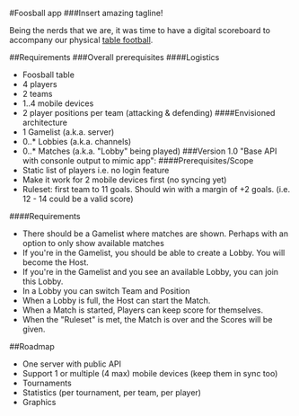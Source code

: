 #Foosball app
###Insert amazing tagline!

Being the nerds that we are, it was time to have a digital scoreboard to accompany our physical [table football](http://en.wikipedia.org/wiki/Table_football).

##Requirements
###Overall prerequisites
####Logistics
- Foosball table
- 4 players
- 2 teams
- 1..4 mobile devices
- 2 player positions per team (attacking & defending)
####Envisioned architecture
- 1 Gamelist (a.k.a. server)
- 0..* Lobbies (a.k.a. channels)
- 0..* Matches (a.k.a. "Lobby" being played)
###Version 1.0 "Base API with consonle output to mimic app":
####Prerequisites/Scope
- Static list of players i.e. no login feature
- Make it work for 2 mobile devices first (no syncing yet)
- Ruleset: first team to 11 goals. Should win with a margin of +2 goals. (i.e. 12 - 14 could be a valid score)

####Requirements
- There should be a Gamelist where matches are shown. Perhaps with an option to only show available matches
- If you're in the Gamelist, you should be able to create a Lobby. You will become the Host.
- If you're in the Gamelist and you see an available Lobby, you can join this Lobby.
- In a Lobby you can switch Team and Position
- When a Lobby is full, the Host can start the Match.
- When a Match is started, Players can keep score for themselves.
- When the "Ruleset" is met, the Match is over and the Scores will be given.

##Roadmap
- One server with public API
- Support 1 or multiple (4 max) mobile devices (keep them in sync too)
- Tournaments
- Statistics (per tournament, per team, per player)
- Graphics
